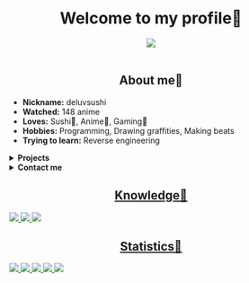 <body>
	<h1 align="center"> Welcome to my profile🍺 </h1>
	<div align="center">
		<img src="https://thumbs.gfycat.com/SpitefulFocusedDogwoodclubgall-max-1mb.gif">
	</div>
	<br>
	<div>
		<h2 align="center"> About me🍪 </h2>
		<ul>
			<li><b>Nickname:</b> deluvsushi </li>
			<li><b>Watched:</b> 148 anime </li>
			<li><b>Loves:</b> Sushi🍣, Anime🍿, Gaming👾 </li>
			<li><b>Hobbies:</b> Programming, Drawing graffities, Making beats </li>
			<li><b>Trying to learn:</b> Reverse engineering </li>
		</ul>
	</div>
	<details>
		<summary><b>Projects</b></summary>
		<p align="center">Wrappers</p>
		<table>
			<tr>
				<th>Name</th>
				<th>Description</th>
			</tr>
			<tr>
				<td>
					<img src="https://wa1.narvii.com/static/img/amino-logo-white.svg" height="25px">
					<a href="https://github.com/deluvsushi/AminoLab"> AminoLab </a>
				</td>
				<td> Web-API for aminoapps social network </td>
			</tr>
			<tr>
				<td>
					<img src="https://anilibria.app/res/icons/ic_anilibria_white.svg", height="25px">
					<a href="https://github.com/deluvsushi/Anilibria.py"> Anilibria.py </a>
				</td>
				<td> Web-API for russian anime website www.anilibria.tv </td>
			</tr>
			<tr>
				<td>
					<img src="https://sun9-64.userapi.com/s/v1/ig2/RygOXt5VE0TbLePu6FeuPPyzS0BOo3ouTUrxeaSsLagXi1hGC7cLfkWtn7yQAM9zaaJImPmzYK5VJIl8z-B7mEFP.jpg?size=837x837&quality=96&crop=0,0,837,837&ava=1" height="25px">
					<a href="https://github.com/deluvsushi/Remanga.py"> Remanga.py </a>
				</td>
				<td> Web-API for reading manga russian website https://remanga.org </td>
			</tr>
			<tr>
				<td>
					<img src="https://sun9-66.userapi.com/s/v1/if1/Yaj0rTAS--iQS0Cf_b4Wv3mbHwkjYLRG6MbbwzKqVbg5mL79CHtSJe5OzFm1rTDLKcdfYRxJ.jpg?size=220x220&quality=96&type=album" height="25px">
					<a href="https://github.com/deluvsushi/RandStuff.py"> RandStuff.py </a>
				</td>
				<td> Web-API for randomstuff generating russian website https://randstuff.ru </td>
			<tr>
				<td>
					<img src="https://camo.githubusercontent.com/fa9addb6cfa56c10defce2309b5fcfdedb19b5b77b26616efce22afb8228cc24/68747470733a2f2f692e6962622e636f2f6250637a4331672f313633363937373132343038312e6a7067", height="25px">
					<a href="https://github.com/deluvsushi/AuthorToday.py"> AuthorToday.py </a> 
				</td>
				<td> Web-API for reading books russian website https://author.today/ </td>
			</tr>
			<tr>
				<td>
					<img src="https://pbs.twimg.com/profile_images/1126922506286325761/x4T2PAkG_400x400.png" height="25px">
					<a href="https://github.com/deluvsushi/amino.py"> amino.py </a>
				</td>
				<td> Mobile-API for aminoapps social network </td>
			</tr>
			<tr>
				<td>
					<img src="https://www.projz.com/static/media/header-logo.b22c965b.webp" height="25px">
					<a href="https://github.com/deluvsushi/ProjectZ.py"> ProjectZ.py </a>
				</td>
				<td> Mobile-API for ProjectZ social network </td>				     
			</tr>
			<tr>
				<td>
					<img src="https://www.freepnglogos.com/uploads/discord-logo-png/discord-logo-logodownload-download-logotipos-1.png" height="25px">
					<a href="https://github.com/deluvsushi/Discord_user.py"> Discord_user.py </a>
				</td>
				<td> UserBot-API for Discord social network </td>
			</tr>
			<tr>
				<td>
					<img src="https://play-lh.googleusercontent.com/xBMmaATox_2z_rb76UCJjh89iWITz6Ivqq4FyguM6bpi7429suZHIoB-exrAAJkyrQ" height="25px">
					<a href="https://github.com/deluvsushi/checkersonline.py"> checkersonline.py </a>
				</td>
				<td> Mobile-API for checkersonline mobile game </td>
			</tr>
			<tr>
				<td>
					<img src="https://play-lh.googleusercontent.com/TQDa6xjLfzjRV_MtTOsGYHaxEpJ7A5WvEYj7hmTx6bB0Jj6H2tSWiB-cVVT0LDXEaDDP" height="25px">
					<a href="https://github.com/deluvsushi/101online.py"> 101online.py </a>
				</td>
				<td> Mobile-API for 101online mobile game </td>
			</tr>
			<tr>
				<td>
					<img src="https://anixart.tv/images/logo.svg" height="25px">
					<a href="https://github.com/deluvsushi/anixart.py"> anixart.py </a>
				</td>
				<td> Mobile-API for anixart anime app </td>
			</tr>
			<tr>
				<td>
					<img src="https://play-lh.googleusercontent.com/UGqSCx96rFlYX_P8YIzUBUo9g-q1J1Ba_dV1z0cxdBhWOmxZQODsPCDT7AQky7lBZA" height="25px">
					<a href="https://github.com/deluvsushi/hackchat.py"> hackchat.py </a>
				</td>
				<td> Web-API for hack.chat chatrooms website </td>
			</tr>
			<tr>
				<td>
					<img src="https://notalone.tv/images/logo.png" height="25px">
					<a href="https://github.com/deluvsushi/NotAlone.py"> NotAlone.py </a>
				</td>
				<td> Web-API for https://notalone.tv website </td>
			</tr>
			<tr>
				<td>
					<img src="https://upload.wikimedia.org/wikipedia/commons/thumb/4/4e/VK_Compact_Logo.svg/768px-VK_Compact_Logo.svg.png" height="25px">
					<a href="https://github.com/deluvsushi/vk_audio.py"> vk_audio.py </a>
				</td>
				<td> Audio-API for vkontakte social network </td>
			</tr>
			<tr>
				<td>
					<img src="https://drrr.com/apple-touch-icon.png" height="25px">
					<a href="https://github.com/deluvsushi/drrr.py"> drrr.py </a>
				</td>
				<td> Web-API for drrr.com durarara dollars chatroom </td>
			</tr>
			<tr>
				<td>
					<img src="https://is3-ssl.mzstatic.com/image/thumb/Purple116/v4/3c/ee/7a/3cee7af2-2aeb-49b3-4713-b2e8601e9dc3/source/512x512bb.jpg" height="25px">
					<a href="https://github.com/deluvsushi/zervo.py"> zervo.py </a>
				</td>
				<td> Mobile-API for zervo anime roleplay social network </td>
			</tr>
			<tr>
				<td>
					<img src="https://play-lh.googleusercontent.com/HLpUkrTbePb7ygvmF4_3EZdsPMx7gH8USs5wGqSShjnUvsYBv0OxpgyMBhy_xDN0POWM=s200-rw" height="25px">
					<a href="https://github.com/deluvsushi/bgmonline.py"> bgmonline.py </a>
				</td>
				<td> Mobile-API for backgammononline mobile game </td>
			</tr>
			<tr>
				<td>
					<img src="https://upload.wikimedia.org/wikipedia/commons/thumb/4/4e/VK_Compact_Logo.svg/768px-VK_Compact_Logo.svg.png" height="25px">
					<a href="https://github.com/deluvsushi/vk_user.py"> vk_user.py </a>
				</td>
				<td> UserBot-API for vkontakte social network </td>
			</tr>
			<tr>
				<td>
					<img src="https://mcsrvstat.us/img/minecraft.png" height="25px">
					<a href="https://github.com/deluvsushi/mcsrvstat.py"> mcsrvstat.py </a>
				</td>
				<td> Web-API for mcsrvstat.us website to get info about minecraft server's </td>
			</tr>
			<tr>
				<td>
					<img src="https://capture.chat/static/assets/logo.png" height="25px">
					<a href="https://github.com/deluvsushi/capture.py"> capture.py </a>
				</td>
				<td> Mobile-API for capture social network </td>
			</tr>
			<tr>
				<td>
					<img src="https://campfire.moe/logo512.png" height="25px">
					<a href="https://github.com/deluvsushi/campfire.py"> campfire.py </a>
				</td>
				<td> Web-API for campfire social network based on campfire.moe website </td>
			</tr>
			<tr>
				<td>
					<img src="https://waifu.im/favicon.ico" height="25px">
					<a href="https://github.com/deluvsushi/waifu_im.py"> waifu_im.py </a>
				</td>
				<td> Web-API for waifu.im website for getting waifu pictures from an archive of over 4000 images and multiple tags </td>
			</tr>
			<tr>
				<td>
					<img src="https://gdbrowser.com/assets/coin.png" height="25px">
					<a href="https://github.com/deluvsushi/gdbrowser.py"> gdbrowser.py </a>
				</td>
				<td> Web-API for gdbrowser.com website that lets you browse all of Geometry Dash's online features </td>
			</tr>
			<tr>
				<td>
					<img src="https://crafatar.com/logo.png" height="25px">
					<a href="https://github.com/deluvsushi/crafatar.py"> crafatar.py </a>
				</td>
				<td> Web-API for crafatar.com website that serves Minecraft avatars based on the skin for use in external applications </td>
			</tr>
		</table>
	</details>
	<details>
		<summary><b>Contact me</b></summary>
		<p align="center"><a href="https://t.me/FFuckEmWeBaLL" target="_blank"><img src="https://img.shields.io/badge/@FFuckEmWeBaLL-2CA5E0?style=for-the-badge&logo=telegram&logoColor=white"></p>
		<p align="center"><a href="https://youtube.com/channel/UCfr0xeEmrOs1j9y5TvNyMgg" target="_blank"><img src="https://img.shields.io/badge/deluvsushi-%23FF0000.svg?style=for-the-badge&logo=YouTube&logoColor=white"></p>
		<p align="center"><a href="https://vk.com/skeletonic" target="_blank"><img src="https://img.shields.io/badge/@skeletonic-597da3?style=for-the-badge&logo=vk&logoColor=white"></p>
	</details>
	<div>
		<h2 align="center"> Knowledge🍻 </h2>
		<img src="https://img.shields.io/badge/html5-%23E34F26.svg?style=for-the-badge&logo=html5&logoColor=white">
		<img src="https://img.shields.io/badge/python-3670A0?style=for-the-badge&logo=python&logoColor=ffdd54">
		<img src="https://img.shields.io/badge/markdown-%23000000.svg?style=for-the-badge&logo=markdown&logoColor=white">
	</div>
	<div>
		<h2 align="center"> Statistics🍖 </h2>
		<img src="https://github-readme-streak-stats.herokuapp.com/?user=deluvsushi&theme=dark&hide_border=true">
		<img src="https://github-readme-stats.vercel.app/api?username=deluvsushi&show_icons=true&theme=dark&hide_border=true">
		<img src="https://github-readme-stats.vercel.app/api/top-langs/?username=deluvsushi&theme=dark&hide_border=true">
		<img src="https://github-profile-trophy.vercel.app/?username=deluvsushi&no-frame=true&no-bg=true&theme=juicyfresh">
		<img src="https://komarev.com/ghpvc/?username=deluvsushi&color=000000&style=plastic&label=viewers">
	</div>
</body>
